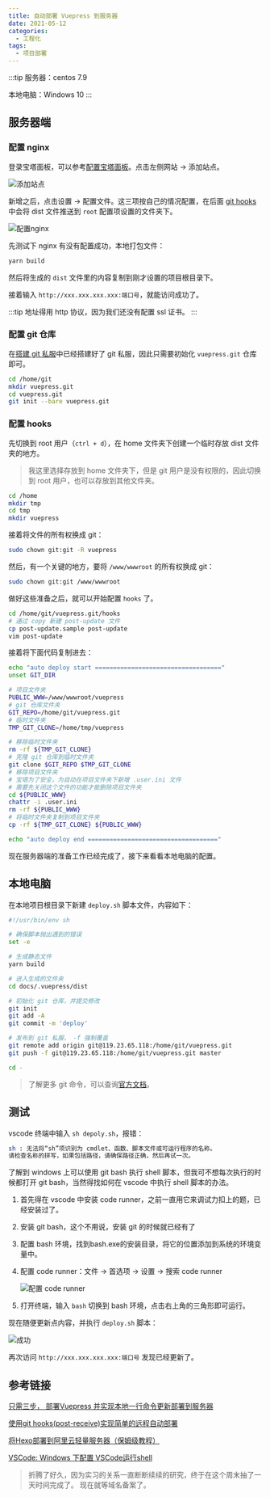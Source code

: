 ```yaml
---
title: 自动部署 Vuepress 到服务器
date: 2021-05-12
categories:
  - 工程化
tags:
  - 项目部署
---
```


:::tip
服务器：centos 7.9

本地电脑：Windows 10
:::

## 服务器端

### 配置 nginx

登录宝塔面板，可以参考[配置宝塔面板](0003、配置宝塔面板.md)。点击左侧网站 -> 添加站点。

![添加站点](../../../assets/image/backend/server/004/step1-add-site.png)

新增之后，点击设置 -> 配置文件。这三项按自己的情况配置，在后面 [git hooks](./004-automated-deployment.md#配置-hooks) 中会将 dist 文件推送到 `root` 配置项设置的文件夹下。

![配置nginx](../../../assets/image/backend/server/004/step2-nginx-conf.png)

先测试下 nginx 有没有配置成功，本地打包文件：

```bash
yarn build
```

然后将生成的 `dist` 文件里的内容复制到刚才设置的项目根目录下。

接着输入 `http://xxx.xxx.xxx.xxx:端口号`，就能访问成功了。

:::tip
地址得用 http 协议，因为我们还没有配置 ssl 证书。
:::

### 配置 git 仓库

在[搭建 git 私服](./002-build-git-server.md)中已经搭建好了 git 私服，因此只需要初始化 `vuepress.git` 仓库即可。

```bash
cd /home/git
mkdir vuepress.git
cd vuepress.git
git init --bare vuepress.git
```

### 配置 hooks

先切换到 root 用户（`ctrl + d`），在 home 文件夹下创建一个临时存放 dist 文件夹的地方。

> 我这里选择存放到 home 文件夹下，但是 git 用户是没有权限的，因此切换到 root 用户，也可以存放到其他文件夹。

```bash
cd /home
mkdir tmp
cd tmp
mkdir vuepress
```

接着将文件的所有权换成 git：

```bash
sudo chown git:git -R vuepress
```

然后，有一个关键的地方，要将 `/www/wwwroot` 的所有权换成 git：

```bash
sudo chown git:git /www/wwwroot
```

做好这些准备之后，就可以开始配置 `hooks` 了。

```bash
cd /home/git/vuepress.git/hooks
# 通过 copy 新建 post-update 文件
cp post-update.sample post-update
vim post-update
```

接着将下面代码复制进去：

```bash
echo "auto deploy start ==================================="
unset GIT_DIR

# 项目文件夹
PUBLIC_WWW=/www/wwwroot/vuepress
# git 仓库文件夹
GIT_REPO=/home/git/vuepress.git
# 临时文件夹
TMP_GIT_CLONE=/home/tmp/vuepress

# 移除临时文件夹
rm -rf ${TMP_GIT_CLONE}
# 克隆 git 仓库到临时文件夹
git clone $GIT_REPO $TMP_GIT_CLONE
# 移除项目文件夹
# 宝塔为了安全，为自动在项目文件夹下新增 .user.ini 文件
# 需要先关闭这个文件的功能才能删除项目文件夹
cd ${PUBLIC_WWW}
chattr -i .user.ini
rm -rf ${PUBLIC_WWW}
# 将临时文件夹复制到项目文件夹
cp -rf ${TMP_GIT_CLONE} ${PUBLIC_WWW}

echo "auto deploy end ===================================="
```

现在服务器端的准备工作已经完成了，接下来看看本地电脑的配置。

## 本地电脑

在本地项目根目录下新建 `deploy.sh` 脚本文件，内容如下：

```bash
#!/usr/bin/env sh

# 确保脚本抛出遇到的错误
set -e

# 生成静态文件
yarn build

# 进入生成的文件夹
cd docs/.vuepress/dist

# 初始化 git 仓库，并提交修改
git init
git add -A
git commit -m 'deploy'

# 发布到 git 私服， -f 强制覆盖
git remote add origin git@119.23.65.118:/home/git/vuepress.git
git push -f git@119.23.65.118:/home/git/vuepress.git master

cd -
```

> 了解更多 git 命令，可以查询[官方文档](https://git-scm.com/docs)。

## 测试

vscode 终端中输入 `sh depoly.sh`，报错：

```bash
sh : 无法将“sh”项识别为 cmdlet、函数、脚本文件或可运行程序的名称。
请检查名称的拼写，如果包括路径，请确保路径正确，然后再试一次。
```

了解到 windows 上可以使用 git bash 执行 shell 脚本，但我可不想每次执行的时候都打开 git bash，当然得找如何在 vscode 中执行 shell 脚本的办法。

1. 首先得在 vscode 中安装 code runner，之前一直用它来调试力扣上的题，已经安装过了。
   
2. 安装 git bash，这个不用说，安装 git 的时候就已经有了
   
3. 配置 bash 环境，找到bash.exe的安装目录，将它的位置添加到系统的环境变量中。
   
4. 配置 code runner：文件 -> 首选项 -> 设置 -> 搜索 code runner
   
   ![配置 code runner](../../../assets/image/backend/server/004/step3-code-runner.png)

5. 打开终端，输入 `bash` 切换到 bash 环境，点击右上角的三角形即可运行。

现在随便更新点内容，并执行 `deploy.sh` 脚本：

![成功](../../../assets/image/backend/server/004/step4-complete.png)

再次访问 `http://xxx.xxx.xxx.xxx:端口号` 发现已经更新了。

## 参考链接

[只需三步， 部署Vuepress 并实现本地一行命令更新部署到服务器](http://chanwingwah.info/article/604eb2273c8ec67668f6fd41)

[使用git hooks(post-receive)实现简单的远程自动部署](https://www.imqianduan.com/git-svn/335.html)

[将Hexo部署到阿里云轻量服务器（保姆级教程）](https://hjxlog.com/posts/20191130a1.html#7-%E9%85%8D%E7%BD%AENginx)

[VSCode: Windows 下配置 VSCode运行shell](https://www.cnblogs.com/yongdaimi/p/15247771.html)

> 折腾了好久，因为实习的关系一直断断续续的研究，终于在这个周末抽了一天时间完成了。
> 现在就等域名备案了。